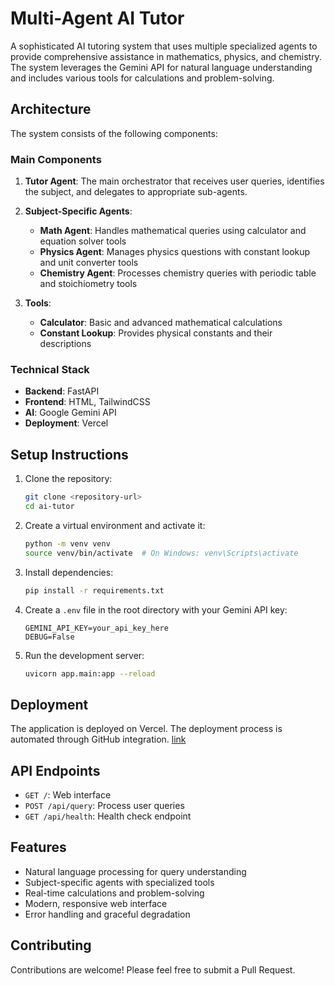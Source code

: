 # Multi-Agent AI Tutor

A sophisticated AI tutoring system that uses multiple specialized agents to provide comprehensive assistance in mathematics, physics, and chemistry. The system leverages the Gemini API for natural language understanding and includes various tools for calculations and problem-solving.

## Architecture

The system consists of the following components:

### Main Components

1. **Tutor Agent**: The main orchestrator that receives user queries, identifies the subject, and delegates to appropriate sub-agents.

2. **Subject-Specific Agents**:
   - **Math Agent**: Handles mathematical queries using calculator and equation solver tools
   - **Physics Agent**: Manages physics questions with constant lookup and unit converter tools
   - **Chemistry Agent**: Processes chemistry queries with periodic table and stoichiometry tools

3. **Tools**:
   - **Calculator**: Basic and advanced mathematical calculations
   - **Constant Lookup**: Provides physical constants and their descriptions

### Technical Stack

- **Backend**: FastAPI
- **Frontend**: HTML, TailwindCSS
- **AI**: Google Gemini API
- **Deployment**: Vercel

## Setup Instructions

1. Clone the repository:
   ```bash
   git clone <repository-url>
   cd ai-tutor
   ```

2. Create a virtual environment and activate it:
   ```bash
   python -m venv venv
   source venv/bin/activate  # On Windows: venv\Scripts\activate
   ```

3. Install dependencies:
   ```bash
   pip install -r requirements.txt
   ```

4. Create a `.env` file in the root directory with your Gemini API key:
   ```
   GEMINI_API_KEY=your_api_key_here
   DEBUG=False
   ```

5. Run the development server:
   ```bash
   uvicorn app.main:app --reload
   ```

## Deployment

The application is deployed on Vercel. The deployment process is automated through GitHub integration.
[link](link)

## API Endpoints

- `GET /`: Web interface
- `POST /api/query`: Process user queries
- `GET /api/health`: Health check endpoint

## Features

- Natural language processing for query understanding
- Subject-specific agents with specialized tools
- Real-time calculations and problem-solving
- Modern, responsive web interface
- Error handling and graceful degradation


## Contributing

Contributions are welcome! Please feel free to submit a Pull Request.



